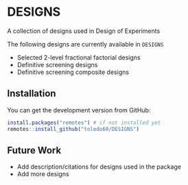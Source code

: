 # DESIGNS

A collection of designs used in Design of Experiments

The following designs are currently available in `DESIGNS`

- Selected 2-level fractional factorial designs
- Definitive screening designs
- Definitive screening composite designs

## Installation

You can get the development version from GitHub:

``` r
install.packages("remotes") # if not installed yet
remotes::install_github("toledo60/DESIGNS")
```

## Future Work

- Add description/citations for designs used in the package
- Add more designs


